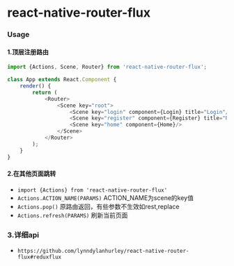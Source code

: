 # react-native-router-flux

### Usage

#### 1.顶层注册路由
```javascript
import {Actions, Scene, Router} from 'react-native-router-flux';

class App extends React.Component {
    render() {
        return (
            <Router>
                <Scene key="root">
                    <Scene key="login" component={Login} title="Login"/>
                    <Scene key="register" component={Register} title="Register"/>
                    <Scene key="home" component={Home}/>
                </Scene>
            </Router>
        );
    }
}
```
#### 2.在其他页面跳转
* `import {Actions} from 'react-native-router-flux'`
* `Actions.ACTION_NAME(PARAMS)` ACTION_NAME为scene的key值
* `Actions.pop()` 原路由返回，有些参数不生效如rest,replace
* `Actions.refresh(PARAMS)` 刷新当前页面

### 3.详细api
* `https://github.com/lynndylanhurley/react-native-router-flux#reduxflux`

